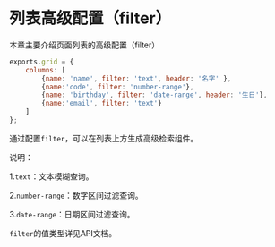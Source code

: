 # 列表高级配置（filter）

本章主要介绍页面列表的高级配置（filter）

```js
exports.grid = {
    columns: [
        {name: 'name', filter: 'text', header: '名字' },
        {name:'code', filter: 'number-range'},
        {name: 'birthday', filter: 'date-range', header: '生日'},
        {name:'email', filter: 'text'}
    ]
};
```
通过配置`filter`，可以在列表上方生成高级检索组件。

说明：

1.`text`：文本模糊查询。

2.`number-range`：数字区间过滤查询。

3.`date-range`：日期区间过滤查询。

`filter`的值类型详见API文档。
